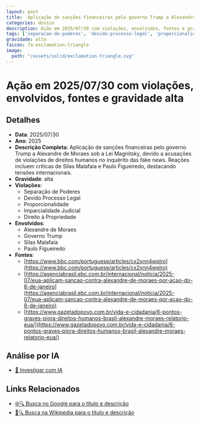 ```yaml
---
layout: post
title:  Aplicação de sanções financeiras pelo governo Trump a Alexandre de Moraes, em contexto de acusações de violações de direitos humanos relacionadas ao inquérito das fake news; reação inclui críticas de Malafaia e Figueiredo
categories: dossie
description: Ação em 2025/07/30 com violações, envolvidos, fontes e gravidade alta
tags: ['separacao-de-poderes', 'devido-processo-legal', 'proporcionalidade', 'imparcialidade-judicial', 'direito-a-propriedade', 'alexandre-de-moraes', 'governo-trump', 'silas-malafaia', 'paulo-figueiredo', 'gravidade-alta']
gravidade: alta
faicon: fa-exclamation-triangle
image:
  path: "/assets/solid/exclamation-triangle.svg"
---
```


# Ação em 2025/07/30 com violações, envolvidos, fontes e gravidade alta

## Detalhes
- **Data**: 2025/07/30
- **Ano**: 2025
- **Descrição Completa**: Aplicação de sanções financeiras pelo governo Trump a Alexandre de Moraes sob a Lei Magnitsky, devido a acusações de violações de direitos humanos no inquérito das fake news. Reações incluem críticas de Silas Malafaia e Paulo Figueiredo, destacando tensões internacionais.
- **Gravidade**: alta <i class="fas fa-exclamation-triangle fa-2x"></i>
- **Violações**:
  - Separação de Poderes
  - Devido Processo Legal
  - Proporcionalidade
  - Imparcialidade Judicial
  - Direito à Propriedade
- **Envolvidos**:
  - Alexandre de Moraes
  - Governo Trump
  - Silas Malafaia
  - Paulo Figueiredo
- **Fontes**:
  - [https://www.bbc.com/portuguese/articles/cx2xnn4wplro](https://www.bbc.com/portuguese/articles/cx2xnn4wplro)
  - [https://agenciabrasil.ebc.com.br/internacional/noticia/2025-07/eua-aplicam-sancao-contra-alexandre-de-moraes-por-acao-do-8-de-janeiro](https://agenciabrasil.ebc.com.br/internacional/noticia/2025-07/eua-aplicam-sancao-contra-alexandre-de-moraes-por-acao-do-8-de-janeiro)
  - [https://www.gazetadopovo.com.br/vida-e-cidadania/6-pontos-graves-piora-direitos-humanos-brasil-alexandre-moraes-relatorio-eua/](https://www.gazetadopovo.com.br/vida-e-cidadania/6-pontos-graves-piora-direitos-humanos-brasil-alexandre-moraes-relatorio-eua/)

## Análise por IA
- [🤖 Investigar com IA](https://www.perplexity.ai/search?q=%22Alexandre%20de%20Moraes%22%20Aplica%C3%A7%C3%A3o%20de%20san%C3%A7%C3%B5es%20financeiras%20pelo%20governo%20Trump%20a%20Alexandre%20de%20Moraes%2C%20em%20contexto%20de%20acusa%C3%A7%C3%B5es%20de%20viola%C3%A7%C3%B5es%20de%20direitos%20humanos%20relacionadas%20ao%20inqu%C3%A9rito%20das%20fake%20news%3B%20rea%C3%A7%C3%A3o%20inclui%20cr%C3%ADticas%20de%20Malafaia%20e%20Figueiredo%20Aplica%C3%A7%C3%A3o%20de%20san%C3%A7%C3%B5es%20financeiras%20pelo%20governo%20Trump%20a%20Alexandre%20de%20Moraes%20sob%20a%20Lei%20Magnitsky%2C%20devido%20a%20acusa%C3%A7%C3%B5es%20de%20viola%C3%A7%C3%B5es%20de%20direitos%20humanos%20no%20inqu%C3%A9rito%20das%20fake%20news.%20Rea%C3%A7%C3%B5es%20incluem%20cr%C3%ADticas%20de%20Silas%20Malafaia%20e%20Paulo%20Figueiredo%2C%20destacando%20tens%C3%B5es%20internacionais.%20Separa%C3%A7%C3%A3o%20de%20Poderes%20Devido%20Processo%20Legal%20Proporcionalidade%20Imparcialidade%20Judicial%20Direito%20%C3%A0%20Propriedade%202025%20gravidade%20alta)

## Links Relacionados
- [🌐🔍 Busca no Google para o título e descrição](https://www.google.com/search?q=%22Alexandre%20de%20Moraes%22%20Aplica%C3%A7%C3%A3o%20de%20san%C3%A7%C3%B5es%20financeiras%20pelo%20governo%20Trump%20a%20Alexandre%20de%20Moraes%2C%20em%20contexto%20de%20acusa%C3%A7%C3%B5es%20de%20viola%C3%A7%C3%B5es%20de%20direitos%20humanos%20relacionadas%20ao%20inqu%C3%A9rito%20das%20fake%20news%3B%20rea%C3%A7%C3%A3o%20inclui%20cr%C3%ADticas%20de%20Malafaia%20e%20Figueiredo%20Aplica%C3%A7%C3%A3o%20de%20san%C3%A7%C3%B5es%20financeiras%20pelo%20governo%20Trump%20a%20Alexandre%20de%20Moraes%20sob%20a%20Lei%20Magnitsky%2C%20devido%20a%20acusa%C3%A7%C3%B5es%20de%20viola%C3%A7%C3%B5es%20de%20direitos%20humanos%20no%20inqu%C3%A9rito%20das%20fake%20news.%20Rea%C3%A7%C3%B5es%20incluem%20cr%C3%ADticas%20de%20Silas%20Malafaia%20e%20Paulo%20Figueiredo%2C%20destacando%20tens%C3%B5es%20internacionais.%20Separa%C3%A7%C3%A3o%20de%20Poderes%20Devido%20Processo%20Legal%20Proporcionalidade%20Imparcialidade%20Judicial%20Direito%20%C3%A0%20Propriedade%202025%20gravidade%20alta)
- [📖🔍 Busca na Wikipedia para o título e descrição](https://pt.wikipedia.org/w/index.php?search=%22Alexandre%20de%20Moraes%22%20Aplica%C3%A7%C3%A3o%20de%20san%C3%A7%C3%B5es%20financeiras%20pelo%20governo%20Trump%20a%20Alexandre%20de%20Moraes%2C%20em%20contexto%20de%20acusa%C3%A7%C3%B5es%20de%20viola%C3%A7%C3%B5es%20de%20direitos%20humanos%20relacionadas%20ao%20inqu%C3%A9rito%20das%20fake%20news%3B%20rea%C3%A7%C3%A3o%20inclui%20cr%C3%ADticas%20de%20Malafaia%20e%20Figueiredo%20Aplica%C3%A7%C3%A3o%20de%20san%C3%A7%C3%B5es%20financeiras%20pelo%20governo%20Trump%20a%20Alexandre%20de%20Moraes%20sob%20a%20Lei%20Magnitsky%2C%20devido%20a%20acusa%C3%A7%C3%B5es%20de%20viola%C3%A7%C3%B5es%20de%20direitos%20humanos%20no%20inqu%C3%A9rito%20das%20fake%20news.%20Rea%C3%A7%C3%B5es%20incluem%20cr%C3%ADticas%20de%20Silas%20Malafaia%20e%20Paulo%20Figueiredo%2C%20destacando%20tens%C3%B5es%20internacionais.%20Separa%C3%A7%C3%A3o%20de%20Poderes%20Devido%20Processo%20Legal%20Proporcionalidade%20Imparcialidade%20Judicial%20Direito%20%C3%A0%20Propriedade%202025%20gravidade%20alta)

